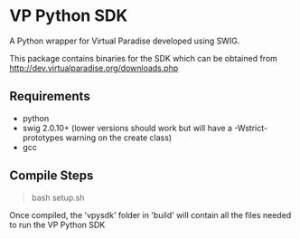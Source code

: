 VP Python SDK
=============

A Python wrapper for Virtual Paradise developed using SWIG.

This package contains binaries for the SDK which can be obtained from http://dev.virtualparadise.org/downloads.php

Requirements
------------
 - python
 - swig 2.0.10+ (lower versions should work but will have a -Wstrict-prototypes warning on the create class)
 - gcc

Compile Steps
-------------
 > bash setup.sh

Once compiled, the 'vpysdk' folder in 'build' will contain all the files needed to run the VP Python SDK
